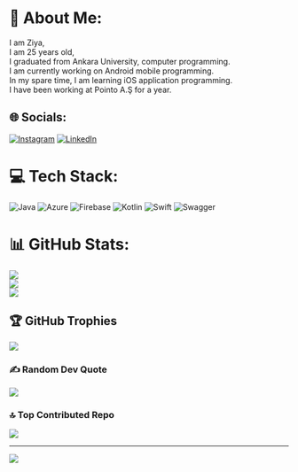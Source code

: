 # 💫 About Me:
I am Ziya, <br>I am 25 years old, <br>I graduated from Ankara University, computer programming.<br>I am currently working on Android mobile programming.<br>In my spare time, I am learning iOS application programming.<br>I have been working at Pointo A.Ş for a year.


## 🌐 Socials:
[![Instagram](https://img.shields.io/badge/Instagram-%23E4405F.svg?logo=Instagram&logoColor=white)](https://instagram.com/ziya.clk) [![LinkedIn](https://img.shields.io/badge/LinkedIn-%230077B5.svg?logo=linkedin&logoColor=white)](https://linkedin.com/in/yusufziyacolak) 

# 💻 Tech Stack:
![Java](https://img.shields.io/badge/java-%23ED8B00.svg?style=for-the-badge&logo=openjdk&logoColor=white) ![Azure](https://img.shields.io/badge/azure-%230072C6.svg?style=for-the-badge&logo=microsoftazure&logoColor=white) ![Firebase](https://img.shields.io/badge/firebase-%23039BE5.svg?style=for-the-badge&logo=firebase) ![Kotlin](https://img.shields.io/badge/kotlin-%237F52FF.svg?style=for-the-badge&logo=kotlin&logoColor=white) ![Swift](https://img.shields.io/badge/swift-F54A2A?style=for-the-badge&logo=swift&logoColor=white) ![Swagger](https://img.shields.io/badge/-Swagger-%23Clojure?style=for-the-badge&logo=swagger&logoColor=white)
# 📊 GitHub Stats:
![](https://github-readme-stats.vercel.app/api?username=ziyacolak&theme=dark&hide_border=false&include_all_commits=true&count_private=true)<br/>
![](https://github-readme-streak-stats.herokuapp.com/?user=ziyacolak&theme=dark&hide_border=false)<br/>
![](https://github-readme-stats.vercel.app/api/top-langs/?username=ziyacolak&theme=dark&hide_border=false&include_all_commits=true&count_private=true&layout=compact)

## 🏆 GitHub Trophies
![](https://github-profile-trophy.vercel.app/?username=ziyacolak&theme=tokyonight&no-frame=false&no-bg=false&margin-w=4)

### ✍️ Random Dev Quote
![](https://quotes-github-readme.vercel.app/api?type=horizontal&theme=tokyonight)

### 🔝 Top Contributed Repo
![](https://github-contributor-stats.vercel.app/api?username=ziyacolak&limit=5&theme=tokyonight&combine_all_yearly_contributions=true)

---
[![](https://visitcount.itsvg.in/api?id=ziyacolak&icon=6&color=4)](https://visitcount.itsvg.in)

<!-- Proudly created with GPRM ( https://gprm.itsvg.in ) -->
